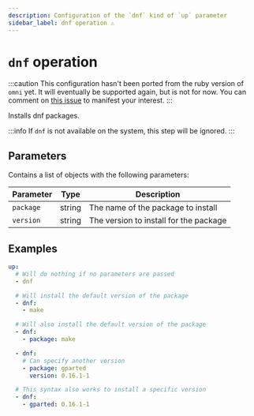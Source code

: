 ```yaml
---
description: Configuration of the `dnf` kind of `up` parameter
sidebar_label: dnf operation ⚠
---
```


# `dnf` operation

:::caution
This configuration hasn't been ported from the ruby version of `omni` yet.
It will eventually be supported again, but is not for now.
You can comment on [this issue](https://github.com/xaf/omni/issues/202) to manifest your interest.
:::

Installs dnf packages.

:::info
If `dnf` is not available on the system, this step will be ignored.
:::

## Parameters

Contains a list of objects with the following parameters:

| Parameter        | Type      | Description                                           |
|------------------|-----------|-------------------------------------------------------|
| `package` | string | The name of the package to install |
| `version` | string | The version to install for the package |

## Examples

```yaml
up:
  # Will do nothing if no parameters are passed
  - dnf

  # Will install the default version of the package
  - dnf:
    - make

  # Will also install the default version of the package
  - dnf:
    - package: make

  - dnf:
    # Can specify another version
    - package: gparted
      version: 0.16.1-1

  # This syntax also works to install a specific version
  - dnf:
    - gparted: 0.16.1-1
```
